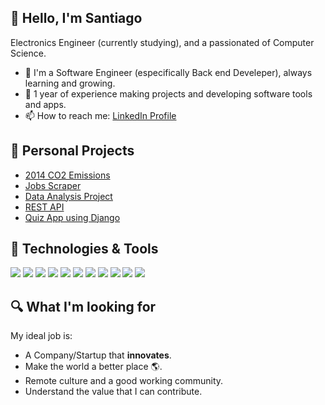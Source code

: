 ## :wave: Hello, I'm Santiago
Electronics Engineer (currently studying), and a passionated of Computer Science. 
- :seedling: I'm a Software Engineer (especifically Back end Develeper), always learning and growing.
- :book: 1 year of experience making projects and developing software tools and apps.
- :mailbox: How to reach me: [LinkedIn Profile](https://www.linkedin.com/in/santiago-betancourt-8072a8205/)

## :microscope: Personal Projects
- [2014 CO2 Emissions](https://github.com/Tiago08/CO2-Emissions)
- [Jobs Scraper](https://github.com/Tiago08/web-scrapping)
- [Data Analysis Project](https://github.com/Tiago08/customer_churn)
- [REST API](https://github.com/Tiago08/django-rest-api)
- [Quiz App using Django](https://github.com/Tiago08/django-quiz-app)

## :wrench: Technologies & Tools
![](https://img.shields.io/badge/Code-Python-informational?style=flat&logo=python&logoColor=white&color=yellow)
![](https://img.shields.io/badge/Code-Django-informational?style=flat&logo=django&logoColor=white&color=green)
![](https://img.shields.io/badge/Tools-Postgres-%23316192.svg?style=flat&logo=postgresql&logoColor=white)
![](https://img.shields.io/badge/Tools-Pandas-informational?style=flat&logo=pandas&logoColor=white&color=blue)
![](https://img.shields.io/badge/Tools-NumPy-informational?style=flat&logo=numpy&logoColor=white&color=blue)
![](https://img.shields.io/badge/Tools-Matplotlib-informational?style=flat&logo=matplotlib&logoColor=white&color=blue)
![](https://img.shields.io/badge/Tools-git-informational?style=flat&logo=git&logoColor=white&color=blue)
![](https://img.shields.io/badge/Tools-github-informational?style=flat&logo=github&logoColor=white&color=blue)
![](https://img.shields.io/badge/Tools-docker-informational?style=flat&logo=docker&logoColor=white&color=blue)
![](https://img.shields.io/badge/OS-Linux-informational?style=flat&logo=linux&logoColor=white&color=white)
![](https://img.shields.io/badge/Editor-VSCode-informational?style=flat&logo=visual-studio-code&logoColor=white&color=purple)


## :mag: What I'm looking for
My ideal job is:
- A Company/Startup that **innovates**.
- Make the world a better place :earth_americas:.
- Remote culture and a good working community.
- Understand the value that I can contribute.
